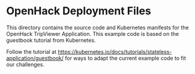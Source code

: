 # OpenHack Deployment Files

This directory contains the source code and Kubernetes manifests for the OpenHack TripViewer Application. This example code is based on the guestbook tutorial from Kubernetes.

Follow the tutorial at https://kubernetes.io/docs/tutorials/stateless-application/guestbook/ for ways to adapt the current example code to fit our challenges.
